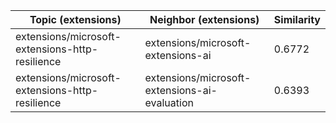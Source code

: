 | Topic (extensions) | Neighbor (extensions) | Similarity |
|-------------|-------------------|------------|
| extensions/microsoft-extensions-http-resilience | extensions/microsoft-extensions-ai | 0.6772 |
| extensions/microsoft-extensions-http-resilience | extensions/microsoft-extensions-ai-evaluation | 0.6393 |
